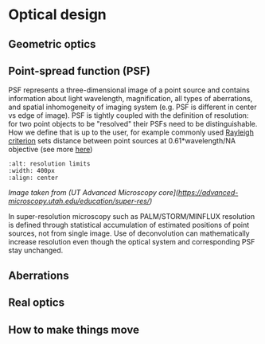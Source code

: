 # Optical design



## Geometric optics

## Point-spread function (PSF)

PSF represents a three-dimensional image of a point source and contains information about light wavelength, magnification, all types of aberrations, and spatial inhomogeneity of imaging system (e.g. PSF is different in center vs edge of image). PSF is tightly coupled with the definition of resolution: for two point objects to be "resolved" their PSFs need to be distinguishable. How we define that is up to the user, for example commonly used [Rayleigh criterion](http://hyperphysics.phy-astr.gsu.edu/hbase/phyopt/Raylei.html) sets distance between point sources at 0.61*wavelength/NA objective (see more [here](https://physics.stackexchange.com/questions/264925/where-does-the-0-61-come-from-in-r-sin-theta-0-61-lambda))

```{image} ../../static/resolution_limits.jpg
:alt: resolution limits
:width: 400px
:align: center
```

*Image taken from (UT Advanced Microscopy core](https://advanced-microscopy.utah.edu/education/super-res/)*

In super-resolution microscopy such as PALM/STORM/MINFLUX resolution is defined through statistical accumulation of estimated positions of point sources, not from single image. Use of deconvolution can mathematically increase resolution even though the optical system and corresponding PSF stay unchanged.

## Aberrations

## Real optics

## How to make things move

